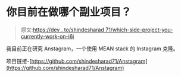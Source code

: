# 你目前在做哪个副业项目？

> 原文:[https://dev . to/shindesharad 71/which-side-project-you-currently-work-on-i6i](https://dev.to/shindesharad71/which-side-project-you-currently-working-on-i6i)

我目前正在研究 Anstagram，一个使用 MEAN stack 的 Instagram 克隆。

项目链接-[https://github.com/shindesharad71/Anstagram](https://github.com/shindesharad71/Anstagram)